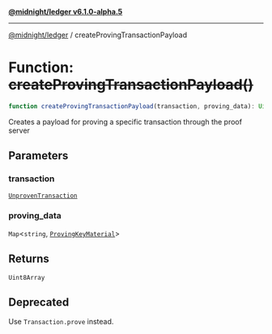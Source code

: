 [**@midnight/ledger v6.1.0-alpha.5**](../README.md)

***

[@midnight/ledger](../globals.md) / createProvingTransactionPayload

# Function: ~~createProvingTransactionPayload()~~

```ts
function createProvingTransactionPayload(transaction, proving_data): Uint8Array;
```

Creates a payload for proving a specific transaction through the proof server

## Parameters

### transaction

[`UnprovenTransaction`](../type-aliases/UnprovenTransaction.md)

### proving\_data

`Map`\<`string`, [`ProvingKeyMaterial`](../type-aliases/ProvingKeyMaterial.md)\>

## Returns

`Uint8Array`

## Deprecated

Use `Transaction.prove` instead.
